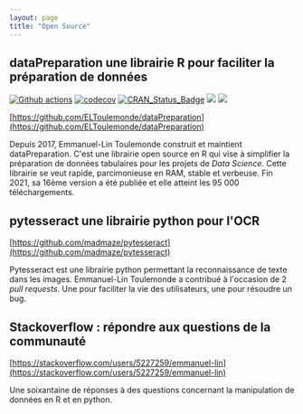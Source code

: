 ```yaml
---
layout: page
title: "Open Source"
---
```


## dataPreparation une librairie R pour faciliter la préparation de données

[![Github actions](https://github.com/ELToulemonde/dataPreparation/actions/workflows/r.yml/badge.svg)](https://github.com/ELToulemonde/dataPreparation/actions/workflows/r.yml) [![codecov](https://codecov.io/gh/ELToulemonde/dataPreparation/branch/master/graph/badge.svg)](https://codecov.io/gh/ELToulemonde/dataPreparation) [![CRAN_Status_Badge](http://www.r-pkg.org/badges/version/dataPreparation)](https://cran.r-project.org/package=dataPreparation) [![](http://cranlogs.r-pkg.org/badges/dataPreparation)](https://CRAN.R-project.org/package=dataPreparation) [![](https://cranlogs.r-pkg.org/badges/grand-total/dataPreparation)](https://CRAN.R-project.org/package=dataPreparation)

[https://github.com/ELToulemonde/dataPreparation](https://github.com/ELToulemonde/dataPreparation)

Depuis 2017, Emmanuel-Lin Toulemonde construit et maintient dataPreparation. C'est une librairie open source en R qui vise à simplifier la préparation de données tabulaires pour les projets de _Data Science_. Cette librairie se veut rapide, parcimonieuse en RAM, stable et verbeuse. Fin 2021, sa 16ème version a été publiée et elle atteint les 95 000 téléchargements.

## pytesseract une librairie python pour l'OCR

[https://github.com/madmaze/pytesseract](https://github.com/madmaze/pytesseract)

Pytesseract est une librairie python permettant la reconnaissance de texte dans les images. Emmanuel-Lin Toulemonde a contribué à l'occasion de 2 _pull requests_. Une pour faciliter la vie des utilisateurs, une pour résoudre un bug.

## Stackoverflow : répondre aux questions de la communauté

[https://stackoverflow.com/users/5227259/emmanuel-lin](https://stackoverflow.com/users/5227259/emmanuel-lin)

Une soixantaine de réponses à des questions concernant la manipulation de données en R et en python.
